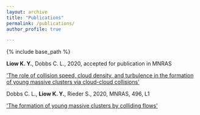 ```yaml
---
layout: archive
title: "Publications"
permalink: /publications/
author_profile: true

---
```


{% include base_path %}

**Liow K. Y.**, Dobbs C. L., 2020, accepted for publication in MNRAS

   ['The role of collision speed, cloud density, and turbulence in the formation of young massive clusters via cloud-cloud collisions'](https://ui.adsabs.harvard.edu/abs/2020arXiv200907857L/abstract)   

Dobbs C. L., **Liow K. Y.**, Rieder S., 2020, MNRAS, 496, L1

   ['The formation of young massive clusters by colliding flows'](https://ui.adsabs.harvard.edu/abs/2020arXiv200409438D/abstract)
